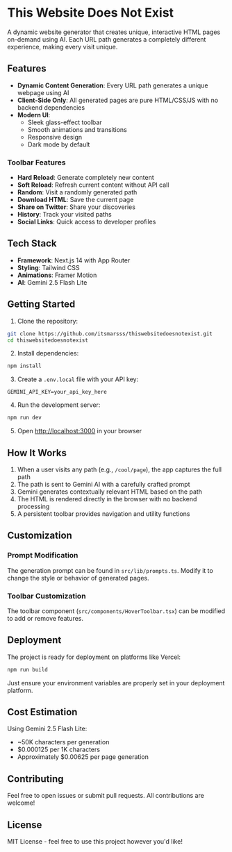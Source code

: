 # This Website Does Not Exist

A dynamic website generator that creates unique, interactive HTML pages on-demand using AI. Each URL path generates a completely different experience, making every visit unique.

## Features

-   **Dynamic Content Generation**: Every URL path generates a unique webpage using AI
-   **Client-Side Only**: All generated pages are pure HTML/CSS/JS with no backend dependencies
-   **Modern UI**:
    -   Sleek glass-effect toolbar
    -   Smooth animations and transitions
    -   Responsive design
    -   Dark mode by default

### Toolbar Features

-   **Hard Reload**: Generate completely new content
-   **Soft Reload**: Refresh current content without API call
-   **Random**: Visit a randomly generated path
-   **Download HTML**: Save the current page
-   **Share on Twitter**: Share your discoveries
-   **History**: Track your visited paths
-   **Social Links**: Quick access to developer profiles

## Tech Stack

-   **Framework**: Next.js 14 with App Router
-   **Styling**: Tailwind CSS
-   **Animations**: Framer Motion
-   **AI**: Gemini 2.5 Flash Lite

## Getting Started

1. Clone the repository:

```bash
git clone https://github.com/itsmarsss/thiswebsitedoesnotexist.git
cd thiswebsitedoesnotexist
```

2. Install dependencies:

```bash
npm install
```

3. Create a `.env.local` file with your API key:

```
GEMINI_API_KEY=your_api_key_here
```

4. Run the development server:

```bash
npm run dev
```

5. Open [http://localhost:3000](http://localhost:3000) in your browser

## How It Works

1. When a user visits any path (e.g., `/cool/page`), the app captures the full path
2. The path is sent to Gemini AI with a carefully crafted prompt
3. Gemini generates contextually relevant HTML based on the path
4. The HTML is rendered directly in the browser with no backend processing
5. A persistent toolbar provides navigation and utility functions

## Customization

### Prompt Modification

The generation prompt can be found in `src/lib/prompts.ts`. Modify it to change the style or behavior of generated pages.

### Toolbar Customization

The toolbar component (`src/components/HoverToolbar.tsx`) can be modified to add or remove features.

## Deployment

The project is ready for deployment on platforms like Vercel:

```bash
npm run build
```

Just ensure your environment variables are properly set in your deployment platform.

## Cost Estimation

Using Gemini 2.5 Flash Lite:

-   ~50K characters per generation
-   $0.000125 per 1K characters
-   Approximately $0.00625 per page generation

## Contributing

Feel free to open issues or submit pull requests. All contributions are welcome!

## License

MIT License - feel free to use this project however you'd like!
